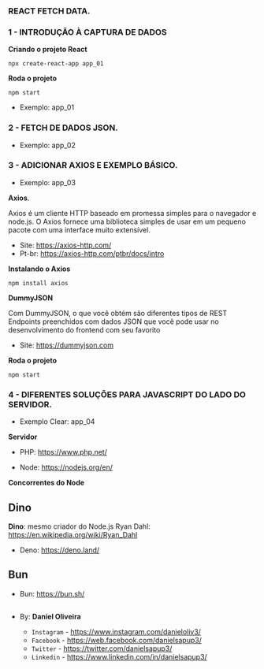 ### REACT FETCH DATA.
### 1 - INTRODUÇÃO À CAPTURA DE DADOS
**Criando o projeto React**
```
npx create-react-app app_01
```
**Roda o projeto**
```
npm start
```

- Exemplo: app_01

### 2 - FETCH DE DADOS JSON.
- Exemplo: app_02


### 3 - ADICIONAR AXIOS E EXEMPLO BÁSICO.
- Exemplo: app_03

**Axios**.

Axios é um cliente HTTP baseado em promessa simples para o navegador e node.js. 
O Axios fornece uma biblioteca simples de usar em um pequeno pacote com uma interface muito extensível.

- Site: https://axios-http.com/
- Pt-br: https://axios-http.com/ptbr/docs/intro

**Instalando o Axios**
```
npm install axios
```

**DummyJSON**

Com DummyJSON, o que você obtém são diferentes tipos de REST Endpoints preenchidos com dados JSON que você pode usar no desenvolvimento do frontend com seu favorito

- Site: https://dummyjson.com



**Roda o projeto**
```
npm start
```

### 4 - DIFERENTES SOLUÇÕES PARA JAVASCRIPT DO LADO DO SERVIDOR.
- Exemplo Clear: app_04

**Servidor**

- PHP: https://www.php.net/

- Node: https://nodejs.org/en/

**Concorrentes do Node**

## Dino
**Dino**: mesmo criador do Node.js 
Ryan Dahl: https://en.wikipedia.org/wiki/Ryan_Dahl

- Deno: https://deno.land/

## Bun
- Bun: https://bun.sh/






















##



##

- By:  **Daniel Oliveira**

  - `Instagram` - https://www.instagram.com/danieloliv3/
  - `Facebook` - https://web.facebook.com/danielsapup3/
  - `Twitter` - https://twitter.com/danielsapup3/
  - `Linkedin` - https://www.linkedin.com/in/danielsapup3/

  ##